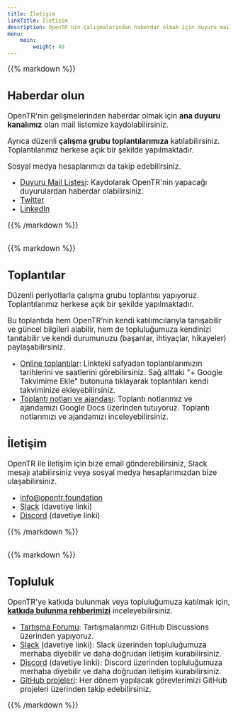 ```yaml
---
title: İletişim
linkTitle: İletişim
description: OpenTR'nin çalışmalarından haberdar olmak için duyuru mail listemize kaydolabilirsiniz. Aynı zamanda, bizimle iletişime geçmek için çeşitli kanalları kullanabilirsiniz.
menu:
    main:
        weight: 40
---
```


<div class="container text-left" style="font-size: larger;">

{{% markdown %}}

## Haberdar olun

OpenTR'nin gelişmelerinden haberdar olmak için **ana duyuru kanalımız** olan mail listemize kaydolabilirsiniz.

Ayrıca düzenli **çalışma grubu toplantılarımıza** katılabilirsiniz. Toplantılarımız herkese açık bir şekilde yapılmaktadır. 

Sosyal medya hesaplarımızı da takip edebilirsiniz.

* [<i class="fa fa-envelope"></i> Duyuru Mail Listesi](https://groups.google.com/a/opentr.foundation/g/duyuru): Kaydolarak OpenTR'nin yapacağı duyurulardan haberdar olabilirsiniz. 
* [<i class="fab fa-twitter"></i> Twitter](https://twitter.com/opentr_fdn)
* [<i class="fab fa-linkedin"></i> LinkedIn](https://linkedin.com/company/open-tr)

{{% /markdown %}}

</div>

<div class="container text-left" style="margin-top: 2rem; font-size: larger;">

{{% markdown %}}

## Toplantılar

Düzenli periyotlarla çalışma grubu toplantısı yapıyoruz. Toplantılarımız herkese açık bir şekilde yapılmaktadır.

Bu toplantıda hem OpenTR’nin kendi katılımcılarıyla tanışabilir ve güncel bilgileri alabilir, hem de topluluğumuza kendinizi tanıtabilir ve kendi durumunuzu (başarılar, ihtiyaçlar, hikayeler) paylaşabilirsiniz.

* [<i class="fa fa-calendar"></i> Online toplantılar](https://calendar.google.com/calendar/embed?src=c_48811b0cdd3ca355f20d666c7213677e48e58d6feb3f725d5a78b81e479ce56e%40group.calendar.google.com): Linkteki safyadan toplantılarımızın tarihlerini ve saatlerini görebilirsiniz. Sağ alttaki "+ Google Takvimime Ekle" butonuna tıklayarak toplantıları kendi takviminize ekleyebilirsiniz.
* [<i class="fa fa-calendar"></i> Toplantı notları ve ajandası](https://docs.google.com/document/d/1xChq58YATbBOU-E9PIuS1gY_ILATAr6XLHQvdx6LMFo): Toplantı notlarımız ve ajandamızı Google Docs üzerinden tutuyoruz. Toplantı notlarımızı ve ajandamızı inceleyebilirsiniz.


## İletişim

OpenTR ile iletişim için bize email gönderebilirsiniz, Slack mesajı atabilirsiniz veya sosyal medya hesaplarımızdan bize ulaşabilirsiniz.

* [<i class="fa fa-envelope"></i> info@opentr.foundation](mailto:info@opentr.foundation)
* [<i class="fab fa-slack"></i> Slack](https://join.slack.com/t/open-tr/shared_invite/zt-2045iugc5-VgCozOqAqs297Cws7m~vgw) (davetiye linki)
* [<i class="fab fa-discord"></i> Discord](https://discord.gg/Af6QDEd9X4) (davetiye linki)

{{% /markdown %}}

</div>

<div class="container text-left" style="margin-top: 2rem; margin-bottom: 2rem; font-size: larger;">

{{% markdown %}}

## Topluluk

OpenTR'ye katkıda bulunmak veya topluluğumuza katılmak için, **[katkıda bulunma rehberimizi](/docs/about/contribute-to-opentr/)** inceleyebilirsiniz.

* [<i class="fa fa-comments"></i> Tartışma Forumu](https://github.com/orgs/OpenTRFoundation/discussions): Tartışmalarımızı GitHub Discussions üzerinden yapıyoruz.
* [<i class="fab fa-slack"></i> Slack](https://join.slack.com/t/open-tr/shared_invite/zt-2045iugc5-VgCozOqAqs297Cws7m~vgw) (davetiye linki): Slack üzerinden topluluğumuza merhaba diyebilir ve daha doğrudan iletişim kurabilirsiniz.
* [<i class="fab fa-discord"></i> Discord](https://discord.gg/Af6QDEd9X4) (davetiye linki): Discord üzerinden topluluğumuza merhaba diyebilir ve daha doğrudan iletişim kurabilirsiniz.
* [<i class="fab fa-github"></i> GitHub projeleri](https://github.com/orgs/OpenTRFoundation/projects): Her dönem yapılacak görevlerimizi GitHub projeleri üzerinden takip edebilirsiniz.

{{% /markdown %}}

</div>
